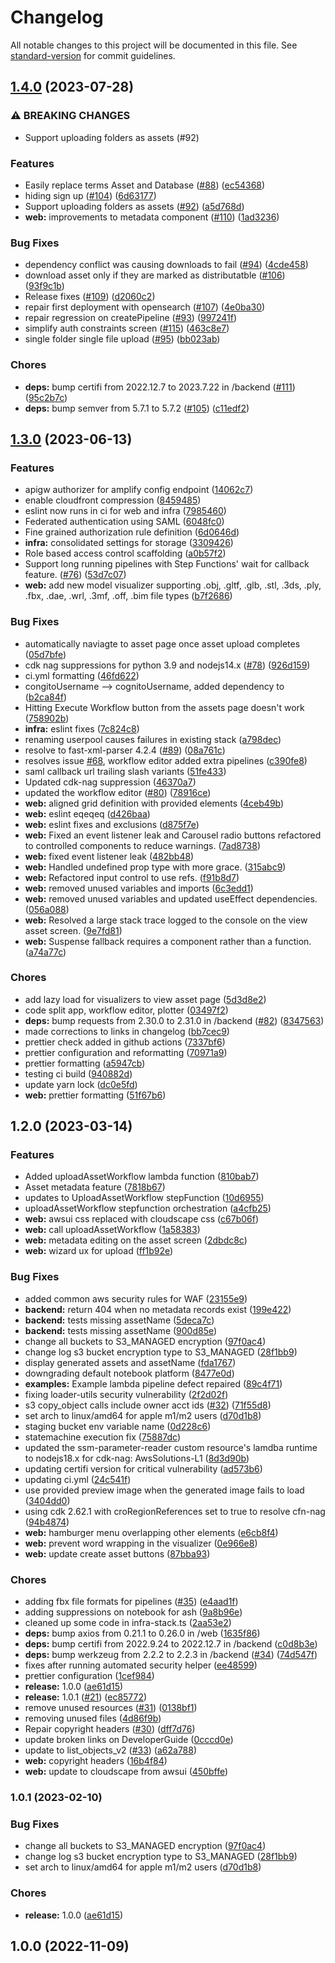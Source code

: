 # Changelog

All notable changes to this project will be documented in this file. See [standard-version](https://github.com/conventional-changelog/standard-version) for commit guidelines.

## [1.4.0](https://us-east-1.console.aws.amazon.com/codesuite/codecommit/repositories/vams/compare/v1.3.1...v1.4.0) (2023-07-28)

### ⚠ BREAKING CHANGES

-   Support uploading folders as assets (#92)

### Features

-   Easily replace terms Asset and Database ([#88](https://github.com/awslabs/visual-asset-management-system/issues/88)) ([ec54368](https://us-east-1.console.aws.amazon.com/codesuite/codecommit/repositories/vams/commits/ec54368e68ad67d79b4bc129176a2ad486a6fbd7))
-   hiding sign up ([#104](https://github.com/awslabs/visual-asset-management-system/issues/104)) ([6d63177](https://us-east-1.console.aws.amazon.com/codesuite/codecommit/repositories/vams/commits/6d631777fbb59d55d561e4f8827a46b0e2a240f0))
-   Support uploading folders as assets ([#92](https://github.com/awslabs/visual-asset-management-system/issues/92)) ([a5d768d](https://us-east-1.console.aws.amazon.com/codesuite/codecommit/repositories/vams/commits/a5d768d1e25508a48035e56f5353c760c1efdadd))
-   **web:** improvements to metadata component ([#110](https://github.com/awslabs/visual-asset-management-system/issues/110)) ([1ad3236](https://us-east-1.console.aws.amazon.com/codesuite/codecommit/repositories/vams/commits/1ad32361a0981af971a36653b2a67f3c5e706338))

### Bug Fixes

-   dependency conflict was causing downloads to fail ([#94](https://github.com/awslabs/visual-asset-management-system/issues/94)) ([4cde458](https://us-east-1.console.aws.amazon.com/codesuite/codecommit/repositories/vams/commits/4cde45874d099bf72cf4a69a5da8e17ab16ae81f))
-   download asset only if they are marked as distributatble ([#106](https://github.com/awslabs/visual-asset-management-system/issues/106)) ([93f9c1b](https://us-east-1.console.aws.amazon.com/codesuite/codecommit/repositories/vams/commits/93f9c1b89da9f1cd15e5eb8930c90150d80f1db4))
-   Release fixes ([#109](https://github.com/awslabs/visual-asset-management-system/issues/109)) ([d2060c2](https://us-east-1.console.aws.amazon.com/codesuite/codecommit/repositories/vams/commits/d2060c21dab0187d4231e5e0b66724bc561cd203))
-   repair first deployment with opensearch ([#107](https://github.com/awslabs/visual-asset-management-system/issues/107)) ([4e0ba30](https://us-east-1.console.aws.amazon.com/codesuite/codecommit/repositories/vams/commits/4e0ba306295bd0bd254d3eb5ed74d4b8511b4ea2))
-   repair regression on createPipeline ([#93](https://github.com/awslabs/visual-asset-management-system/issues/93)) ([997241f](https://us-east-1.console.aws.amazon.com/codesuite/codecommit/repositories/vams/commits/997241f39bed6ae9a5ce3e61a9cee80e136dad95))
-   simplify auth constraints screen ([#115](https://github.com/awslabs/visual-asset-management-system/issues/115)) ([463c8e7](https://us-east-1.console.aws.amazon.com/codesuite/codecommit/repositories/vams/commits/463c8e7572d024ccc53d453d883dd55da14e2008))
-   single folder single file upload ([#95](https://github.com/awslabs/visual-asset-management-system/issues/95)) ([bb023ab](https://us-east-1.console.aws.amazon.com/codesuite/codecommit/repositories/vams/commits/bb023ab5c5408a2fe219f1e7534489535626136f))

### Chores

-   **deps:** bump certifi from 2022.12.7 to 2023.7.22 in /backend ([#111](https://github.com/awslabs/visual-asset-management-system/issues/111)) ([95c2b7c](https://us-east-1.console.aws.amazon.com/codesuite/codecommit/repositories/vams/commits/95c2b7c248e7cadc9cc6619bd9c2748575a961ff))
-   **deps:** bump semver from 5.7.1 to 5.7.2 ([#105](https://github.com/awslabs/visual-asset-management-system/issues/105)) ([c11edf2](https://us-east-1.console.aws.amazon.com/codesuite/codecommit/repositories/vams/commits/c11edf2aec5d09fe708a3fa955115a4333e0d791))

## [1.3.0](https://us-east-1.console.aws.amazon.com/codesuite/codecommit/repositories/vams/compare/v1.2.0...v1.3.0) (2023-06-13)

### Features

-   apigw authorizer for amplify config endpoint ([14062c7](https://us-east-1.console.aws.amazon.com/codesuite/codecommit/repositories/vams/commits/14062c75ecfc27b9582f449e83cdff12bd94cb46))
-   enable cloudfront compression ([8459485](https://us-east-1.console.aws.amazon.com/codesuite/codecommit/repositories/vams/commits/8459485e8bfa40644ab39ed46298df2ad687b1d2))
-   eslint now runs in ci for web and infra ([7985460](https://us-east-1.console.aws.amazon.com/codesuite/codecommit/repositories/vams/commits/79854601eef67a991ec81bfe6ede6fb5feb76ff1))
-   Federated authentication using SAML ([6048fc0](https://us-east-1.console.aws.amazon.com/codesuite/codecommit/repositories/vams/commits/6048fc0627d404e8dd0d6a8f7a75e3f32b190adb))
-   Fine grained authorization rule definition ([6d0646d](https://us-east-1.console.aws.amazon.com/codesuite/codecommit/repositories/vams/commits/6d0646dde8e52edded01fa6ff31f2fb7c56c8915))
-   **infra:** consolidated settings for storage ([3309426](https://us-east-1.console.aws.amazon.com/codesuite/codecommit/repositories/vams/commits/3309426e56e6b8805cee27784b57d5186682373a))
-   Role based access control scaffolding ([a0b57f2](https://us-east-1.console.aws.amazon.com/codesuite/codecommit/repositories/vams/commits/a0b57f26c317386a8992a99cbd161b1a40ea4d7e))
-   Support long running pipelines with Step Functions' wait for callback feature. ([#76](https://github.com/awslabs/visual-asset-management-system/issues/76)) ([53d7c07](https://us-east-1.console.aws.amazon.com/codesuite/codecommit/repositories/vams/commits/53d7c076923dd60ac49ac8b09c8df045516b7a28))
-   **web:** add new model visualizer supporting .obj, .gltf, .glb, .stl, .3ds, .ply, .fbx, .dae, .wrl, .3mf, .off, .bim file types ([b7f2686](https://us-east-1.console.aws.amazon.com/codesuite/codecommit/repositories/vams/commits/b7f26869a0891304e6e85ee217da66003cb55265))

### Bug Fixes

-   automatically naviagte to asset page once asset upload completes ([05d7bfe](https://us-east-1.console.aws.amazon.com/codesuite/codecommit/repositories/vams/commits/05d7bfed1236499cb3d834caccbd8449094eca72))
-   cdk nag suppressions for python 3.9 and nodejs14.x ([#78](https://github.com/awslabs/visual-asset-management-system/issues/78)) ([926d159](https://us-east-1.console.aws.amazon.com/codesuite/codecommit/repositories/vams/commits/926d159985b86541bcb5190167706cd64fea9e55))
-   ci.yml formatting ([46fd622](https://us-east-1.console.aws.amazon.com/codesuite/codecommit/repositories/vams/commits/46fd62287f7af66c9dfa6bad631927099454f619))
-   congitoUsername --> cognitoUsername, added dependency to ([b2ca84f](https://us-east-1.console.aws.amazon.com/codesuite/codecommit/repositories/vams/commits/b2ca84fab210ee9d1852f169fe9fc7c37d14fec4))
-   Hitting Execute Workflow button from the assets page doesn't work ([758902b](https://us-east-1.console.aws.amazon.com/codesuite/codecommit/repositories/vams/commits/758902be9b78276bce30ba6ff54bd1c007cee10f))
-   **infra:** eslint fixes ([7c824c8](https://us-east-1.console.aws.amazon.com/codesuite/codecommit/repositories/vams/commits/7c824c87b8859197b0b46b3fc9c97c80afafa92a))
-   renaming userpool causes failures in existing stack ([a798dec](https://us-east-1.console.aws.amazon.com/codesuite/codecommit/repositories/vams/commits/a798decd0c2fbeeda50933ba146b8890e0ae6abd))
-   resolve to fast-xml-parser 4.2.4 ([#89](https://github.com/awslabs/visual-asset-management-system/issues/89)) ([08a761c](https://us-east-1.console.aws.amazon.com/codesuite/codecommit/repositories/vams/commits/08a761cfa39f5fb35f218cad00bbe11f269401a8))
-   resolves issue [#68](https://github.com/awslabs/visual-asset-management-system/issues/68), workflow editor added extra pipelines ([c390fe8](https://us-east-1.console.aws.amazon.com/codesuite/codecommit/repositories/vams/commits/c390fe842577da65d253b884aefa35b9b66e850a))
-   saml callback url trailing slash variants ([51fe433](https://us-east-1.console.aws.amazon.com/codesuite/codecommit/repositories/vams/commits/51fe433faa88e3c490a2315b828281a636bf5e6f))
-   Updated cdk-nag suppression ([46370a7](https://us-east-1.console.aws.amazon.com/codesuite/codecommit/repositories/vams/commits/46370a779d9d10f06fa6c87334e8c5c7216b99e8))
-   updated the workflow editor ([#80](https://github.com/awslabs/visual-asset-management-system/issues/80)) ([78916ce](https://us-east-1.console.aws.amazon.com/codesuite/codecommit/repositories/vams/commits/78916ced8bdae7e8a32bb44985347b6da9b6187e))
-   **web:** aligned grid definition with provided elements ([4ceb49b](https://us-east-1.console.aws.amazon.com/codesuite/codecommit/repositories/vams/commits/4ceb49b3dd30cc369f73f7e7684d2233e2226268))
-   **web:** eslint eqeqeq ([d426baa](https://us-east-1.console.aws.amazon.com/codesuite/codecommit/repositories/vams/commits/d426baa9ae75e523e60462aca1701a2bb1d7f626))
-   **web:** eslint fixes and exclusions ([d875f7e](https://us-east-1.console.aws.amazon.com/codesuite/codecommit/repositories/vams/commits/d875f7e14c33ded5d7672f4326bda607193a8bef))
-   **web:** Fixed an event listener leak and Carousel radio buttons refactored to controlled components to reduce warnings. ([7ad8738](https://us-east-1.console.aws.amazon.com/codesuite/codecommit/repositories/vams/commits/7ad8738ae288d3b8cd4cc7cbd51bcc472b55b9a6))
-   **web:** fixed event listener leak ([482bb48](https://us-east-1.console.aws.amazon.com/codesuite/codecommit/repositories/vams/commits/482bb481525d7faffc6b7e07e6b4d34569c77a9f))
-   **web:** Handled undefined prop type with more grace. ([315abc9](https://us-east-1.console.aws.amazon.com/codesuite/codecommit/repositories/vams/commits/315abc9d1074b67e8e194f0913a1d434132e6cf4))
-   **web:** Refactored input control to use refs. ([f91b8d7](https://us-east-1.console.aws.amazon.com/codesuite/codecommit/repositories/vams/commits/f91b8d7f7f32fbc474fdb1c37c92dc48e979dbe0))
-   **web:** removed unused variables and imports ([6c3edd1](https://us-east-1.console.aws.amazon.com/codesuite/codecommit/repositories/vams/commits/6c3edd10a2bdf3c40ee0b843ba063d6da054610d))
-   **web:** removed unused variables and updated useEffect dependencies. ([056a088](https://us-east-1.console.aws.amazon.com/codesuite/codecommit/repositories/vams/commits/056a088eaca881a46320421f3fe303b80f4376aa))
-   **web:** Resolved a large stack trace logged to the console on the view asset screen. ([9e7fd81](https://us-east-1.console.aws.amazon.com/codesuite/codecommit/repositories/vams/commits/9e7fd81a0ba1d62ee3e839807761603fa77c3475))
-   **web:** Suspense fallback requires a component rather than a function. ([a74a77c](https://us-east-1.console.aws.amazon.com/codesuite/codecommit/repositories/vams/commits/a74a77cf442b84998498e3f8a2d87d780867fadd))

### Chores

-   add lazy load for visualizers to view asset page ([5d3d8e2](https://us-east-1.console.aws.amazon.com/codesuite/codecommit/repositories/vams/commits/5d3d8e25d4fc1b51480c5ec46d6ce348108de031))
-   code split app, workflow editor, plotter ([03497f2](https://us-east-1.console.aws.amazon.com/codesuite/codecommit/repositories/vams/commits/03497f20194963c8e1207a3761bf31695f370af8))
-   **deps:** bump requests from 2.30.0 to 2.31.0 in /backend ([#82](https://github.com/awslabs/visual-asset-management-system/issues/82)) ([8347563](https://us-east-1.console.aws.amazon.com/codesuite/codecommit/repositories/vams/commits/8347563e2b4ec6ec9a6759797c05f2978ee4d977))
-   made corrections to links in changelog ([bb7cec9](https://us-east-1.console.aws.amazon.com/codesuite/codecommit/repositories/vams/commits/bb7cec9c411b6673c8090ac0b9aa79a13e6a377c))
-   prettier check added in github actions ([7337bf6](https://us-east-1.console.aws.amazon.com/codesuite/codecommit/repositories/vams/commits/7337bf6169cbba65b72daa99a61382bf932f62ad))
-   prettier configuration and reformatting ([70971a9](https://us-east-1.console.aws.amazon.com/codesuite/codecommit/repositories/vams/commits/70971a97272235f13f56c2379d2da41108171404))
-   prettier formatting ([a5947cb](https://us-east-1.console.aws.amazon.com/codesuite/codecommit/repositories/vams/commits/a5947cb7d98f73033ec6f5983ad31f538ddd8822))
-   testing ci build ([940882d](https://us-east-1.console.aws.amazon.com/codesuite/codecommit/repositories/vams/commits/940882d706ad3861a8e33727f40d17a0abc168f7))
-   update yarn lock ([dc0e5fd](https://us-east-1.console.aws.amazon.com/codesuite/codecommit/repositories/vams/commits/dc0e5fd238e561b45cd7eda817469dc49f350a39))
-   **web:** prettier formatting ([51f67b6](https://us-east-1.console.aws.amazon.com/codesuite/codecommit/repositories/vams/commits/51f67b6823bc9fcb2c46927f0b48430e4083f2ac))

## 1.2.0 (2023-03-14)

### Features

-   Added uploadAssetWorkflow lambda function ([810bab7](https://github.com/awslabs/visual-asset-management-system/commit/810bab79e201f390bd990e195bee9ef69126d029))
-   Asset metadata feature ([7818b67](https://github.com/awslabs/visual-asset-management-system/commit/7818b67eda1e0a97f39baf13a137a92838480040))
-   updates to UploadAssetWorkflow stepFunction ([10d6955](https://github.com/awslabs/visual-asset-management-system/commit/10d6955934106c956f7a36d35b29d57b74a46103))
-   uploadAssetWorkflow stepfunction orchestration ([a4cfb25](https://github.com/awslabs/visual-asset-management-system/commit/a4cfb2579c71de366d34dd0405e308af898f55d4))
-   **web:** awsui css replaced with cloudscape css ([c67b06f](https://github.com/awslabs/visual-asset-management-system/commit/c67b06fde30cde0789f8a1788296f192d45e2b8c))
-   **web:** call uploadAssetWorkflow ([1a58383](https://github.com/awslabs/visual-asset-management-system/commit/1a58383aa86c897eaee5b6d763cdfe28570f893e))
-   **web:** metadata editing on the asset screen ([2dbdc8c](https://github.com/awslabs/visual-asset-management-system/commit/2dbdc8cf5f3c172e720d0db6a438623c41f389b9))
-   **web:** wizard ux for upload ([ff1b92e](https://github.com/awslabs/visual-asset-management-system/commit/ff1b92efb5aec551b94107a5bf53d5241773bc0f))

### Bug Fixes

-   added common aws security rules for WAF ([23155e9](https://github.com/awslabs/visual-asset-management-system/commit/23155e933f56c58204d7722548200548ce7b161f))
-   **backend:** return 404 when no metadata records exist ([199e422](https://github.com/awslabs/visual-asset-management-system/commit/199e4226bb3d9a3100dfe2eb87b1800667c96fa0))
-   **backend:** tests missing assetName ([5deca7c](https://github.com/awslabs/visual-asset-management-system/commit/5deca7c4d352cefa453a68842938cca58c71583c))
-   **backend:** tests missing assetName ([900d85e](https://github.com/awslabs/visual-asset-management-system/commit/900d85e0b9d76727b193458e5d85d63ea4b36886))
-   change all buckets to S3_MANAGED encryption ([97f0ac4](https://github.com/awslabs/visual-asset-management-system/commit/97f0ac45f403aadfad95ffa08ce00186fe0bbfd5))
-   change log s3 bucket encryption type to S3_MANAGED ([28f1bb9](https://github.com/awslabs/visual-asset-management-system/commit/28f1bb9e44f1b17b8ef8af792a266c351ff0316e))
-   display generated assets and assetName ([fda1767](https://github.com/awslabs/visual-asset-management-system/commit/fda176746f8a3d81679657484e944dc8e7440e2b))
-   downgrading default notebook platform ([8477e0d](https://github.com/awslabs/visual-asset-management-system/commit/8477e0d4d7bbe8b45c0520202b028606a49201e1))
-   **examples:** Example lambda pipeline defect repaired ([89c4f71](https://github.com/awslabs/visual-asset-management-system/commit/89c4f71450e1ad2a594a22c7999aa4ae2d1fce92))
-   fixing loader-utils security vulnerability ([2f2d02f](https://github.com/awslabs/visual-asset-management-system/commit/2f2d02f9639e8125963a0b713dc13355bc9eb590))
-   s3 copy_object calls include owner acct ids ([#32](https://github.com/awslabs/visual-asset-management-system/issues/32)) ([71f55d8](https://github.com/awslabs/visual-asset-management-system/commit/71f55d8a7a00d94eb162df36d019553b979ed7f6))
-   set arch to linux/amd64 for apple m1/m2 users ([d70d1b8](https://github.com/awslabs/visual-asset-management-system/commit/d70d1b85f3522965384cf0acd9cb300cf0667405))
-   staging bucket env variable name ([0d228c6](https://github.com/awslabs/visual-asset-management-system/commit/0d228c62900f045988adda855f638cd1bfb3301a))
-   statemachine execution fix ([75887dc](https://github.com/awslabs/visual-asset-management-system/commit/75887dc585da67233832d24e7cc1e892648b80e9))
-   updated the ssm-parameter-reader custom resource's lamdba runtime to nodejs18.x for cdk-nag: AwsSolutions-L1 ([8d3d90b](https://github.com/awslabs/visual-asset-management-system/commit/8d3d90ba57e5e0b6492d47e5a4eecbf61d9b23a5))
-   updating certifi version for critical vulnerability ([ad573b6](https://github.com/awslabs/visual-asset-management-system/commit/ad573b6d9365491635f0a4004913e87e6faa8c8c))
-   updating ci.yml ([24c541f](https://github.com/awslabs/visual-asset-management-system/commit/24c541ff8b54ca012ba3a6a2dd22a51f98f52bdf))
-   use provided preview image when the generated image fails to load ([3404dd0](https://github.com/awslabs/visual-asset-management-system/commit/3404dd05839ff56f32c94d6bb0362090935cd958))
-   using cdk 2.62.1 with croRegionReferences set to true to resolve cfn-nag ([94b4874](https://github.com/awslabs/visual-asset-management-system/commit/94b4874443e00c0d403fc4106b876c9e571239ca))
-   **web:** hamburger menu overlapping other elements ([e6cb8f4](https://github.com/awslabs/visual-asset-management-system/commit/e6cb8f491258e6283808beae4a0e15ff180a867e))
-   **web:** prevent word wrapping in the visualizer ([0e966e8](https://github.com/awslabs/visual-asset-management-system/commit/0e966e87841ae6e72ff064ec9819c325e4f45744))
-   **web:** update create asset buttons ([87bba93](https://github.com/awslabs/visual-asset-management-system/commit/87bba93d60c77596084598e6df6742171da21c52))

### Chores

-   adding fbx file formats for pipelines ([#35](https://github.com/awslabs/visual-asset-management-system/issues/35)) ([e4aad1f](https://github.com/awslabs/visual-asset-management-system/commit/e4aad1f27fd908f96201f36c73559bda81b3a7f8))
-   adding suppressions on notebook for ash ([9a8b96e](https://github.com/awslabs/visual-asset-management-system/commit/9a8b96e73029f92641d5aabd006a019301e63017))
-   cleaned up some code in infra-stack.ts ([2aa53e2](https://github.com/awslabs/visual-asset-management-system/commit/2aa53e2bc867c72b64069e52bb70e5dc09d15537))
-   **deps:** bump axios from 0.21.1 to 0.26.0 in /web ([1635f86](https://github.com/awslabs/visual-asset-management-system/commit/1635f8619b4cd814627b013847c099e4c373982e))
-   **deps:** bump certifi from 2022.9.24 to 2022.12.7 in /backend ([c0d8b3e](https://github.com/awslabs/visual-asset-management-system/commit/c0d8b3e4db34c038b663e97cb6f6b07004f46654))
-   **deps:** bump werkzeug from 2.2.2 to 2.2.3 in /backend ([#34](https://github.com/awslabs/visual-asset-management-system/issues/34)) ([74d547f](https://github.com/awslabs/visual-asset-management-system/commit/74d547fd5839c604312b107fcb03bdead32ad3a0))
-   fixes after running automated security helper ([ee48599](https://github.com/awslabs/visual-asset-management-system/commit/ee485999edc378eb7ddeb0192b8a83a14ed9dbcf))
-   prettier configuration ([1cef984](https://github.com/awslabs/visual-asset-management-system/commit/1cef984630bf325b9477daa3358e85dc07b5b286))
-   **release:** 1.0.0 ([ae61d15](https://github.com/awslabs/visual-asset-management-system/commit/ae61d152ba9ea84dba58d12a682f66db895d0b08))
-   **release:** 1.0.1 ([#21](https://github.com/awslabs/visual-asset-management-system/issues/21)) ([ec85772](https://github.com/awslabs/visual-asset-management-system/commit/ec85772f9dc7e1a13538ef0bd070d1be1bfa18ca))
-   remove unused resources ([#31](https://github.com/awslabs/visual-asset-management-system/issues/31)) ([0138bf1](https://github.com/awslabs/visual-asset-management-system/commit/0138bf104d3b5a4dd6c35c5983c55ee2596bb561))
-   removing unused files ([4d86f9b](https://github.com/awslabs/visual-asset-management-system/commit/4d86f9bea713625f71c8d662c6fef3c665394dd9))
-   Repair copyright headers ([#30](https://github.com/awslabs/visual-asset-management-system/issues/30)) ([dff7d76](https://github.com/awslabs/visual-asset-management-system/commit/dff7d768a4faa28829e215c559dde2c59285f018))
-   update broken links on DeveloperGuide ([0cccd0e](https://github.com/awslabs/visual-asset-management-system/commit/0cccd0ec1ceb3efc88918dfe95acac58afaefdbb))
-   update to list_objects_v2 ([#33](https://github.com/awslabs/visual-asset-management-system/issues/33)) ([a62a788](https://github.com/awslabs/visual-asset-management-system/commit/a62a7883ea97d9be85cbf4cf0c934651dcbe2b26))
-   **web:** copyright headers ([16b4f84](https://github.com/awslabs/visual-asset-management-system/commit/16b4f844f86a7c7d72b345f3d0647b5729f77ea2))
-   **web:** update to cloudscape from awsui ([450bffe](https://github.com/awslabs/visual-asset-management-system/commit/450bffe543464f0f01faa29debf0b28ed85e5c73))

### 1.0.1 (2023-02-10)

### Bug Fixes

-   change all buckets to S3_MANAGED encryption ([97f0ac4](https://github.com/awslabs/visual-asset-management-system/commit/97f0ac45f403aadfad95ffa08ce00186fe0bbfd5))
-   change log s3 bucket encryption type to S3_MANAGED ([28f1bb9](https://github.com/awslabs/visual-asset-management-system/commit/28f1bb9e44f1b17b8ef8af792a266c351ff0316e))
-   set arch to linux/amd64 for apple m1/m2 users ([d70d1b8](https://github.com/awslabs/visual-asset-management-system/commit/d70d1b85f3522965384cf0acd9cb300cf0667405))

### Chores

-   **release:** 1.0.0 ([ae61d15](https://github.com/awslabs/visual-asset-management-system/commit/ae61d152ba9ea84dba58d12a682f66db895d0b08))

## 1.0.0 (2022-11-09)
